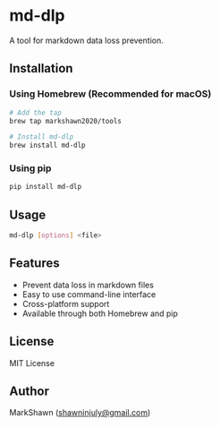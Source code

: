 # md-dlp

A tool for markdown data loss prevention.

## Installation

### Using Homebrew (Recommended for macOS)

```bash
# Add the tap
brew tap markshawn2020/tools

# Install md-dlp
brew install md-dlp
```

### Using pip

```bash
pip install md-dlp
```

## Usage

```bash
md-dlp [options] <file>
```

## Features

- Prevent data loss in markdown files
- Easy to use command-line interface
- Cross-platform support
- Available through both Homebrew and pip

## License

MIT License

## Author

MarkShawn (shawninjuly@gmail.com)
